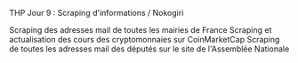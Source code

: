 THP Jour 9 : Scraping d'informations / Nokogiri


Scraping des adresses mail de toutes les mairies de France
Scraping et actualisation des cours des cryptomonnaies sur CoinMarketCap
Scraping de toutes les adresses mail des députés sur le site de l'Assemblée Nationale

